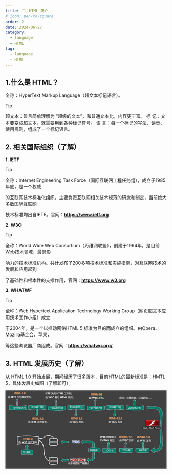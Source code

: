 ```yaml
---
title: 二、HTML 简介
# icon: pen-to-square
order: 2
date: 2024-06-27
category:
  - language
  - HTML
tag:
  - language
  - HTML
---
```


## **1.什么是 HTML？**

全称：HyperText Markup Language（超文本标记语言）。

> [!tip]
> 超文本：暂且简单理解为 “超级的文本”，和普通文本比，内容更丰富。
> 标 记：文本要变成超文本，就需要用到各种标记符号。
> 语 言：每一个标记的写法、读音、使用规则，组成了一个标记语言。

## 2. 相关国际组织（了解）

**1. IETF**

> [!tip]
>
> 全称：Internet Engineering Task Force（国际互联网工程任务组），成立于1985年底，是一个权威
>
> 的互联网技术标准化组织，主要负责互联网相关技术规范的研发和制定，当前绝大多数国际互联网
>
> 技术标准均出自IETF。官网：**https://www.ietf.org**

**2. W3C**

> [!tip]
>
> 全称：World Wide Web Consortium（万维网联盟），创建于1994年，是目前Web技术领域，最具影
>
> 响力的技术标准机构。共计发布了200多项技术标准和实施指南，对互联网技术的发展和应用起到
>
> 了基础性和根本性的支撑作用，官网：**https://www.w3.org**

**3. WHATWF**

> [!tip]
>
> 全称：Web Hypertext Application Technology Working Group（网页超文本应用技术工作小组）成立
>
> 于2004年，是一个以推动网络HTML 5 标准为目的而成立的组织。由Opera、Mozilla基金会、苹果，
>
> 等这些浏览器厂商组成。官网：**https://whatwg.org/**

## 3. HTML 发展历史（了解）

从 HTML 1.0 开始发展，期间经历了很多版本，目前HTML的最新标准是：HMTL 5，具体发展史如图（了解即可）。

![image-20240627184317887](./../../src/.vuepress/public/assets/images/html_Introduction.assets/image-20240627184317887.png)

